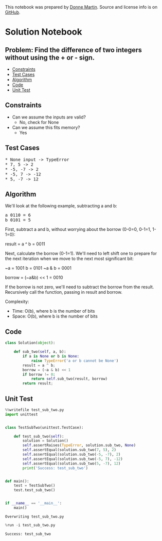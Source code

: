 This notebook was prepared by [Donne Martin](https://github.com/donnemartin). Source and license info is on [GitHub](https://github.com/donnemartin/interactive-coding-challenges).

# Solution Notebook

## Problem: Find the difference of two integers without using the + or - sign.

- [Constraints](#Constraints)
- [Test Cases](#Test-Cases)
- [Algorithm](#Algorithm)
- [Code](#Code)
- [Unit Test](#Unit-Test)

## Constraints

- Can we assume the inputs are valid?
  - No, check for None
- Can we assume this fits memory?
  - Yes

## Test Cases

<pre>
* None input -> TypeError
* 7, 5 -> 2
* -5, -7 -> 2
* -5, 7 -> -12
* 5, -7 -> 12
</pre>

## Algorithm

We'll look at the following example, subtracting a and b:

<pre>
a 0110 = 6 
b 0101 = 5
</pre>

First, subtract a and b, without worrying about the borrow (0-0=0, 0-1=1, 1-1=0):

result = a ^ b = 0011

Next, calculate the borrow (0-1=1). We'll need to left shift one to prepare for the next iteration when we move to the next most significant bit:

~a = 1001
b = 0101
~a & b = 0001

borrow = (~a&b) << 1 = 0010

If the borrow is not zero, we'll need to subtract the borrow from the result. Recursively call the function, passing in result and borrow.

Complexity:

- Time: O(b), where b is the number of bits
- Space: O(b), where b is the number of bits

## Code

```python
class Solution(object):

    def sub_two(self, a, b):
        if a is None or b is None:
            raise TypeError('a or b cannot be None')
        result = a ^ b;
        borrow = (~a & b) << 1
        if borrow != 0:
            return self.sub_two(result, borrow)
        return result;
```

## Unit Test

```python
%%writefile test_sub_two.py
import unittest


class TestSubTwo(unittest.TestCase):

    def test_sub_two(self):
        solution = Solution()
        self.assertRaises(TypeError, solution.sub_two, None)
        self.assertEqual(solution.sub_two(7, 5), 2)
        self.assertEqual(solution.sub_two(-5, -7), 2)
        self.assertEqual(solution.sub_two(-5, 7), -12)
        self.assertEqual(solution.sub_two(5, -7), 12)
        print('Success: test_sub_two')


def main():
    test = TestSubTwo()
    test.test_sub_two()


if __name__ == '__main__':
    main()
```

    Overwriting test_sub_two.py

```python
%run -i test_sub_two.py
```

    Success: test_sub_two
